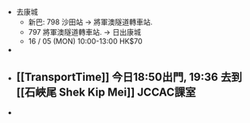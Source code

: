 - 去康城
	- 新巴:  798 沙田站 -> 將軍澳隧道轉車站.
	- 797  將軍澳隧道轉車站. ->  日出康城
	- 16 / 05 (MON)
	  10:00-13:00 HK$70
-
- [[TransportTime]] 今日18:50出門,   19:36 去到[[石峽尾 Shek Kip Mei]] JCCAC課室
	-
-